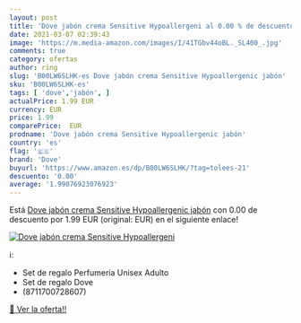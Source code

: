 ```yaml
---
layout: post
title: 'Dove jabón crema Sensitive Hypoallergeni al 0.00 % de descuento'
date: 2021-03-07 02:39:43
image: 'https://m.media-amazon.com/images/I/41TGbv44oBL._SL400_.jpg'
comments: true
category: ofertas
author: ring
slug: 'B00LW6SLHK-es Dove jabón crema Sensitive Hypoallergenic jabón'
sku: 'B00LW6SLHK-es'
tags: [ 'dove','jabón', ]
actualPrice: 1.99 EUR
currency: EUR
price: 1.99
comparePrice:  EUR
prodname: 'Dove jabón crema Sensitive Hypoallergenic jabón'
country: 'es'
flag: '🇪🇸'
brand: 'Dove'
buyurl: 'https://www.amazon.es/dp/B00LW6SLHK/?tag=tolees-21'
descuento: '0.00'
average: '1.99076923076923'
---
```


Está [Dove jabón crema Sensitive Hypoallergenic jabón](https://www.amazon.es/dp/B00LW6SLHK/?tag=tolees-21) con 0.00 de descuento por 1.99 EUR (original:  EUR) en el siguiente enlace!

[![Dove jabón crema Sensitive Hypoallergeni](https://m.media-amazon.com/images/I/41TGbv44oBL._SL400_.jpg)](https://www.amazon.es/dp/B00LW6SLHK/?tag=tolees-21)

ℹ️:

- Set de regalo Perfumería Unisex Adulto
- Set de regalo Dove
- (8711700728607)

[🛒 Ver la oferta!!](https://www.amazon.es/dp/B00LW6SLHK/?tag=tolees-21)
